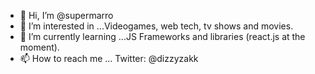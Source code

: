 - 👋 Hi, I’m @supermarro
- 👀 I’m interested in ...Videogames, web tech, tv shows and movies.
- 🌱 I’m currently learning ...JS Frameworks and libraries (react.js at the moment).
- 📫 How to reach me ... Twitter: @dizzyzakk

<!---
supermarro/supermarro is a ✨ special ✨ repository because its `README.md` (this file) appears on your GitHub profile.
You can click the Preview link to take a look at your changes.
--->
